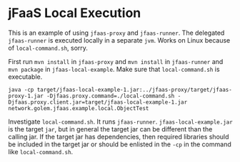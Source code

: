 # jFaaS Local Execution

This is an example of using `jfaas-proxy` and `jfaas-runner`. The delegated `jfaas-runner` is executed locally in a separate `jvm`. 
Works on Linux because of `local-command.sh`, sorry.

First run `mvn install` in `jfaas-proxy` and `mvn install` in `jfaas-runner` and `mvn package` in `jfaas-local-example`. Make sure that `local-command.sh` is executable.

```
java -cp target/jfaas-local-example-1.jar:../jfaas-proxy/target/jfaas-proxy-1.jar -Djfaas.proxy.command=./local-command.sh -Djfaas.proxy.client.jar=target/jfaas-local-example-1.jar network.golem.jfaas.example.local.ObjectTest
```

Investigate `local-command.sh`. It runs `jfaas-runner`. `jfaas-local-example.jar` is the target `jar`, but in general the target jar can be different than the calling jar. 
If the target jar has dependencies, then required libraries should be included in the target jar or should be enlisted in the `-cp` in the command like `local-command.sh`.
